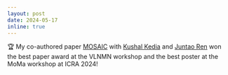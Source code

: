 ```yaml
---
layout: post
date: 2024-05-17
inline: true
---
```


🏆 My co-authored paper [MOSAIC](https://portal-cornell.github.io/MOSAIC/) with [Kushal Kedia](https://kushal2000.github.io/) and [Juntao Ren](https://jren03.github.io/) won the best paper award at the VLNMN workshop and the best poster at the MoMa workshop at ICRA 2024!